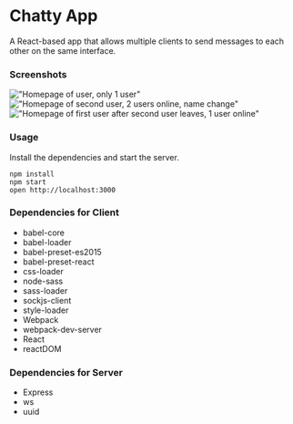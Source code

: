 Chatty App
=====================

A React-based app that allows multiple clients to send messages to each other on the same interface.

### Screenshots

!["Homepage of user, only 1 user"](URL)
!["Homepage of second user, 2 users online, name change"](URL)
!["Homepage of first user after second user leaves, 1 user online"](URL)

### Usage

Install the dependencies and start the server.

```
npm install
npm start
open http://localhost:3000
```

### Dependencies for Client
* babel-core
* babel-loader
* babel-preset-es2015
* babel-preset-react
* css-loader
* node-sass
* sass-loader
* sockjs-client
* style-loader
* Webpack
* webpack-dev-server
* React
* reactDOM

### Dependencies for Server
* Express
* ws
* uuid
